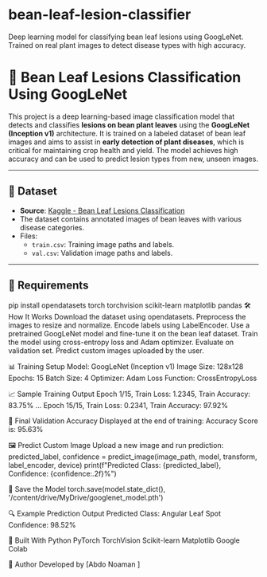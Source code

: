 # bean-leaf-lesion-classifier
Deep learning model for classifying bean leaf lesions using GoogLeNet. Trained on real plant images to detect disease types with high accuracy.
# 🫘 Bean Leaf Lesions Classification Using GoogLeNet

This project is a deep learning-based image classification model that detects and classifies **lesions on bean plant leaves** using the **GoogLeNet (Inception v1)** architecture. It is trained on a labeled dataset of bean leaf images and aims to assist in **early detection of plant diseases**, which is critical for maintaining crop health and yield. The model achieves high accuracy and can be used to predict lesion types from new, unseen images.

---

## 📁 Dataset

- **Source**: [Kaggle - Bean Leaf Lesions Classification](https://www.kaggle.com/datasets/marquis03/bean-leaf-lesions-classification)
- The dataset contains annotated images of bean leaves with various disease categories.
- Files:
  - `train.csv`: Training image paths and labels.
  - `val.csv`: Validation image paths and labels.

---

## 🧰 Requirements

pip install opendatasets torch torchvision scikit-learn matplotlib pandas
🛠️ How It Works
Download the dataset using opendatasets.
Preprocess the images to resize and normalize.
Encode labels using LabelEncoder.
Use a pretrained GoogLeNet model and fine-tune it on the bean leaf dataset.
Train the model using cross-entropy loss and Adam optimizer.
Evaluate on validation set.
Predict custom images uploaded by the user.

📊 Training Setup
Model: GoogLeNet (Inception v1)
Image Size: 128x128
Epochs: 15
Batch Size: 4
Optimizer: Adam
Loss Function: CrossEntropyLoss

📈 Sample Training Output
Epoch 1/15, Train Loss: 1.2345, Train Accuracy: 83.75%
...
Epoch 15/15, Train Loss: 0.2341, Train Accuracy: 97.92%

🎯 Final Validation Accuracy
Displayed at the end of training:
Accuracy Score is: 95.63%

🖼️ Predict Custom Image
Upload a new image and run prediction:
predicted_label, confidence = predict_image(image_path, model, transform, label_encoder, device)
print(f"Predicted Class: {predicted_label}, Confidence: {confidence:.2f}%")

💾 Save the Model
torch.save(model.state_dict(), '/content/drive/MyDrive/googlenet_model.pth')

🔍 Example Prediction Output
Predicted Class: Angular Leaf Spot
Confidence: 98.52%

🧠 Built With
Python
PyTorch
TorchVision
Scikit-learn
Matplotlib
Google Colab

📌 Author
Developed by [Abdo Noaman ]

